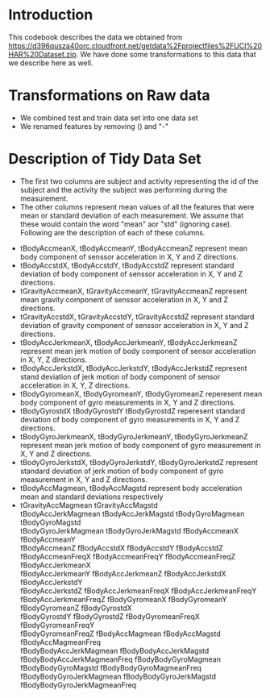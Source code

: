 Introduction
============
This codebook describes the data we obtained from https://d396qusza40orc.cloudfront.net/getdata%2Fprojectfiles%2FUCI%20HAR%20Dataset.zip. We have done some transformations to this data that we describe here as well.

Transformations on Raw data
===========================
* We combined test and train data set into one data set
* We renamed features by removing () and "-"

Description of Tidy Data Set
============================
* The first two columns are subject and activity representing the id of the subject and the activity the subject was performing during the measurement.
* The other columns represent mean values of all the features that were mean or standard deviation of each measurement. We assume that these would contain the word "mean" aor "std" (ignoring case). Following are the description of each of these columns.

- tBodyAccmeanX, tBodyAccmeanY, tBodyAccmeanZ represent mean body component of senssor acceleration in X, Y and Z directions.
- tBodyAccstdX, tBodyAccstdY, tBodyAccstdZ represent standard deviation of body component of senssor acceleration in X, Y and Z directions.
- tGravityAccmeanX, tGravityAccmeanY, tGravityAccmeanZ represent mean gravity component of senssor acceleration in X, Y and Z directions.
- tGravityAccstdX, tGravityAccstdY, tGravityAccstdZ represent standard deviation of gravity component of senssor acceleration in X, Y and Z directions.
- tBodyAccJerkmeanX, tBodyAccJerkmeanY, tBodyAccJerkmeanZ represent mean jerk motion of body component of sensor acceleration in X, Y, Z directions.
- tBodyAccJerkstdX, tBodyAccJerkstdY, tBodyAccJerkstdZ represent stand deviation of jerk motion of body component of sensor acceleration in X, Y, Z directions.  
- tBodyGyromeanX, tBodyGyromeanY, tBodyGyromeanZ reperesent mean body component of gyro measurements in X, Y and Z directions.
- tBodyGyrostdX    tBodyGyrostdY    tBodyGyrostdZ reperesent standard deviation of body component of gyro measurements in X, Y and Z directions.   
- tBodyGyroJerkmeanX, tBodyGyroJerkmeanY, tBodyGyroJerkmeanZ represent mean jerk motion of body component of gyro measurement in X, Y and Z directions.
- tBodyGyroJerkstdX, tBodyGyroJerkstdY, tBodyGyroJerkstdZ represent standard deviation of jerk motion of body component of gyro measurement in X, Y and Z directions.  
- tBodyAccMagmean, tBodyAccMagstd represent body acceleration mean and standard deviations respectively   
- tGravityAccMagmean   tGravityAccMagstd   
 tBodyAccJerkMagmean   tBodyAccJerkMagstd   tBodyGyroMagmean    tBodyGyroMagstd    
 tBodyGyroJerkMagmean   tBodyGyroJerkMagstd   fBodyAccmeanX    fBodyAccmeanY    
 fBodyAccmeanZ    fBodyAccstdX     fBodyAccstdY     fBodyAccstdZ    
 fBodyAccmeanFreqX   fBodyAccmeanFreqY   fBodyAccmeanFreqZ   fBodyAccJerkmeanX   
 fBodyAccJerkmeanY   fBodyAccJerkmeanZ   fBodyAccJerkstdX    fBodyAccJerkstdY   
 fBodyAccJerkstdZ  fBodyAccJerkmeanFreqX fBodyAccJerkmeanFreqY fBodyAccJerkmeanFreqZ 
 fBodyGyromeanX  fBodyGyromeanY  fBodyGyromeanZ  fBodyGyrostdX  
 fBodyGyrostdY  fBodyGyrostdZ  fBodyGyromeanFreqX  fBodyGyromeanFreqY  
 fBodyGyromeanFreqZ  fBodyAccMagmean  fBodyAccMagstd  fBodyAccMagmeanFreq  
 fBodyBodyAccJerkMagmean fBodyBodyAccJerkMagstd fBodyBodyAccJerkMagmeanFreq fBodyBodyGyroMagmean 
 fBodyBodyGyroMagstd fBodyBodyGyroMagmeanFreq fBodyBodyGyroJerkMagmean fBodyBodyGyroJerkMagstd 
 fBodyBodyGyroJerkMagmeanFreq
